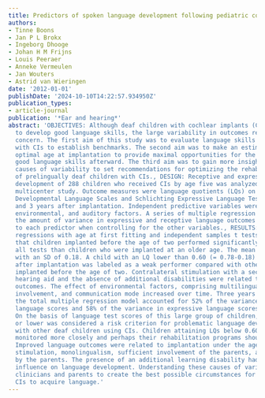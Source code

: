 ```yaml
---
title: Predictors of spoken language development following pediatric cochlear implantation.
authors:
- Tinne Boons
- Jan P L Brokx
- Ingeborg Dhooge
- Johan H M Frijns
- Louis Peeraer
- Anneke Vermeulen
- Jan Wouters
- Astrid van Wieringen
date: '2012-01-01'
publishDate: '2024-10-10T14:22:57.934950Z'
publication_types:
- article-journal
publication: '*Ear and hearing*'
abstract: 'OBJECTIVES: Although deaf children with cochlear implants (CIs) are able
  to develop good language skills, the large variability in outcomes remains a significant
  concern. The first aim of this study was to evaluate language skills in children
  with CIs to establish benchmarks. The second aim was to make an estimation of the
  optimal age at implantation to provide maximal opportunities for the child to achieve
  good language skills afterward. The third aim was to gain more insight into the
  causes of variability to set recommendations for optimizing the rehabilitation process
  of prelingually deaf children with CIs., DESIGN: Receptive and expressive language
  development of 288 children who received CIs by age five was analyzed in a retrospective
  multicenter study. Outcome measures were language quotients (LQs) on the Reynell
  Developmental Language Scales and Schlichting Expressive Language Test at 1, 2,
  and 3 years after implantation. Independent predictive variables were nine child-related,
  environmental, and auditory factors. A series of multiple regression analyses determined
  the amount of variance in expressive and receptive language outcomes attributable
  to each predictor when controlling for the other variables., RESULTS: Simple linear
  regressions with age at first fitting and independent samples t tests demonstrated
  that children implanted before the age of two performed significantly better on
  all tests than children who were implanted at an older age. The mean LQ was 0.78
  with an SD of 0.18. A child with an LQ lower than 0.60 (= 0.78-0.18) within 3 years
  after implantation was labeled as a weak performer compared with other deaf children
  implanted before the age of two. Contralateral stimulation with a second CI or a
  hearing aid and the absence of additional disabilities were related to better language
  outcomes. The effect of environmental factors, comprising multilingualism, parental
  involvement, and communication mode increased over time. Three years after implantation,
  the total multiple regression model accounted for 52% of the variance in receptive
  language scores and 58% of the variance in expressive language scores., CONCLUSIONS:
  On the basis of language test scores of this large group of children, an LQ of 0.60
  or lower was considered a risk criterion for problematic language development compared
  with other deaf children using CIs. Children attaining LQs below 0.60 should be
  monitored more closely and perhaps their rehabilitation programs should be reconsidered.
  Improved language outcomes were related to implantation under the age of two, contralateral
  stimulation, monolingualism, sufficient involvement of the parents, and oral communication
  by the parents. The presence of an additional learning disability had a negative
  influence on language development. Understanding these causes of variation can help
  clinicians and parents to create the best possible circumstances for children with
  CIs to acquire language.'
---
```

